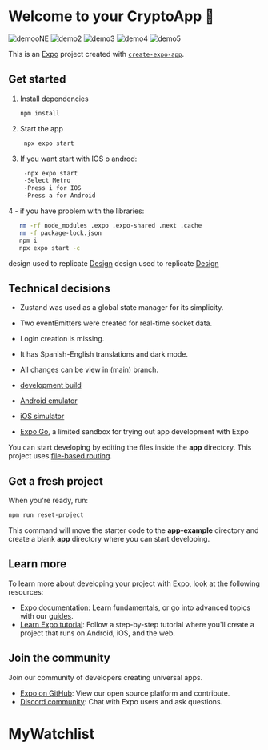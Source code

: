 # Welcome to your CryptoApp 👋

![demooNE](https://github.com/user-attachments/assets/31bf7e16-7d5b-491d-b306-22f8fd2b7187)
![demo2](https://github.com/user-attachments/assets/b9337075-a8e4-4903-9446-75dbf4512052)
![demo3](https://github.com/user-attachments/assets/e26305bc-dfba-4358-826f-59e2b567a039)
![demo4](https://github.com/user-attachments/assets/3558ab8f-0ec9-49b3-b3c6-94e5104017a4)
![demo5](https://github.com/user-attachments/assets/287ee31f-23a1-4df3-b294-fc75455b6963)

This is an [Expo](https://expo.dev) project created with [`create-expo-app`](https://www.npmjs.com/package/create-expo-app).

## Get started

1. Install dependencies

   ```bash
   npm install
   ```

2. Start the app

   ```bash
    npx expo start
   ```

3. If you want start with IOS o androd:

   ```bash
    -npx expo start
    -Select Metro
    -Press i for IOS
    -Press a for Android
   ```

4 - if you have problem with the libraries:

 ```bash
    rm -rf node_modules .expo .expo-shared .next .cache
    rm -f package-lock.json
    npm i
    npx expo start -c
   ```

design used to replicate [Design](https://www.figma.com/community/file/1380191315027391275/crypto-exchange-ui-design-kit)
design used to replicate [Design](https://www.figma.com/design/AwbKZk3zrgK513O40t8V1c/Crypto-Exchange-UI-Design-Kit--Community-?node-id=2704-418&p=f&t=ZTlIDnEOUHV4FQhJ-0)

## Technical decisions

- Zustand was used as a global state manager for its simplicity.
- Two eventEmitters were created for real-time socket data.
- Login creation is missing.
- It has Spanish-English translations and dark mode.
- All changes can be view in (main) branch.

- [development build](https://docs.expo.dev/develop/development-builds/introduction/)
- [Android emulator](https://docs.expo.dev/workflow/android-studio-emulator/)
- [iOS simulator](https://docs.expo.dev/workflow/ios-simulator/)
- [Expo Go](https://expo.dev/go), a limited sandbox for trying out app development with Expo

You can start developing by editing the files inside the **app** directory. This project uses [file-based routing](https://docs.expo.dev/router/introduction).

## Get a fresh project

When you're ready, run:

```bash
npm run reset-project
```

This command will move the starter code to the **app-example** directory and create a blank **app** directory where you can start developing.

## Learn more

To learn more about developing your project with Expo, look at the following resources:

- [Expo documentation](https://docs.expo.dev/): Learn fundamentals, or go into advanced topics with our [guides](https://docs.expo.dev/guides).
- [Learn Expo tutorial](https://docs.expo.dev/tutorial/introduction/): Follow a step-by-step tutorial where you'll create a project that runs on Android, iOS, and the web.

## Join the community

Join our community of developers creating universal apps.

- [Expo on GitHub](https://github.com/expo/expo): View our open source platform and contribute.
- [Discord community](https://chat.expo.dev): Chat with Expo users and ask questions.
# MyWatchlist
